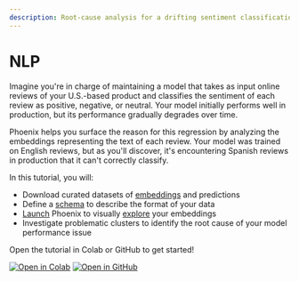 ```yaml
---
description: Root-cause analysis for a drifting sentiment classification model
---
```


# NLP

Imagine you're in charge of maintaining a model that takes as input online reviews of your U.S.-based product and classifies the sentiment of each review as positive, negative, or neutral. Your model initially performs well in production, but its performance gradually degrades over time.

Phoenix helps you surface the reason for this regression by analyzing the embeddings representing the text of each review. Your model was trained on English reviews, but as you'll discover, it's encountering Spanish reviews in production that it can't correctly classify.

In this tutorial, you will:

* Download curated datasets of [embeddings](../concepts/embeddings.md) and predictions
* Define a [schema](../api/dataset-and-schema.md#phoenix.schema) to describe the format of your data
* [Launch](../api/session.md#phoenix.launch\_app) Phoenix to visually [explore](../quickstart/phoenix-basics.md#embedding-details) your embeddings
* Investigate problematic clusters to identify the root cause of your model performance issue

Open the tutorial in Colab or GitHub to get started!

[![Open in Colab](https://img.shields.io/static/v1?message=Open%20in%20Colab\&logo=googlecolab\&labelColor=grey\&color=blue\&logoColor=orange\&label=%20)](https://colab.research.google.com/github/Arize-ai/phoenix/blob/main/tutorials/sentiment\_classification\_tutorial.ipynb) [![Open in GitHub](https://img.shields.io/static/v1?message=Open%20in%20GitHub\&logo=github\&labelColor=grey\&color=blue\&logoColor=white\&label=%20)](https://github.com/Arize-ai/phoenix/blob/main/tutorials/sentiment\_classification\_tutorial.ipynb)
